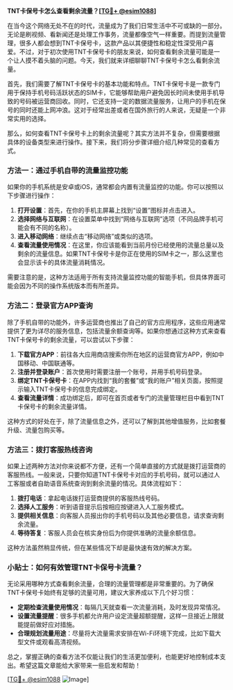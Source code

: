 **TNT卡保号卡怎么查看剩余流量？[[TG💪+ @esim1088](https://t.me/s/esim1088)]**

在当今这个网络无处不在的时代，流量成为了我们日常生活中不可或缺的一部分。无论是刷视频、看新闻还是处理工作事务，流量都像空气一样重要。而提到流量管理，很多人都会想到TNT卡保号卡，这款产品以其便捷性和稳定性深受用户喜爱。不过，对于初次使用TNT卡保号卡的朋友来说，如何查看剩余流量可能是一个让人摸不着头脑的问题。今天，我们就来详细聊聊TNT卡保号卡怎么看剩余流量。

首先，我们需要了解TNT卡保号卡的基本功能和特点。TNT卡保号卡是一款专门用于保持手机号码活跃状态的SIM卡，它能够帮助用户避免因长时间未使用手机导致的号码被运营商回收。同时，它还支持一定的数据流量服务，让用户的手机在保号的同时还能上网冲浪。这对于经常出差或者在国外旅行的人来说，无疑是一个非常实用的选择。

那么，如何查看TNT卡保号卡上的剩余流量呢？其实方法并不复杂，但需要根据具体的设备类型来进行操作。接下来，我们将分步骤详细介绍几种常见的查看方式。

### 方法一：通过手机自带的流量监控功能

如果你的手机系统是安卓或iOS，通常都会内置有流量监控的功能。你可以按照以下步骤进行操作：

1. **打开设置**：首先，在你的手机主屏幕上找到“设置”图标并点击进入。
2. **选择网络与互联网**：在设置菜单中找到“网络与互联网”选项（不同品牌手机可能会有不同的名称）。
3. **进入移动网络**：继续点击“移动网络”或类似的选项。
4. **查看流量使用情况**：在这里，你应该能看到当前月份已经使用的流量总量以及剩余的流量信息。如果TNT卡保号卡是你正在使用的SIM卡之一，那么这里也会显示该卡的具体流量消耗情况。

需要注意的是，这种方法适用于所有支持流量监控功能的智能手机，但具体界面可能会因为不同的操作系统版本而有所差异。

### 方法二：登录官方APP查询

除了手机自带的功能外，许多运营商也推出了自己的官方应用程序，这些应用通常提供了更为详尽的服务信息，包括流量余额查询等。如果你想通过这种方式来查看TNT卡保号卡的剩余流量，可以尝试以下步骤：

1. **下载官方APP**：前往各大应用商店搜索你所在地区的运营商官方APP，例如中国移动、中国联通等。
2. **注册并登录账户**：首次使用时需要注册一个账号，并用手机号码登录。
3. **绑定TNT卡保号卡**：在APP内找到“我的套餐”或“我的账户”相关页面，按照提示输入TNT卡保号卡的信息完成绑定。
4. **查看流量详情**：成功绑定后，即可在首页或者专门的流量管理栏目中看到TNT卡保号卡的剩余流量详情。

这种方式的好处在于，除了流量信息之外，还可以了解到其他增值服务，比如套餐升级、流量包购买等。

### 方法三：拨打客服热线咨询

如果上述两种方法对你来说都不方便，还有一个简单直接的方式就是拨打运营商的客服热线。一般来说，只要你知道TNT卡保号卡对应的手机号码，就可以通过人工客服或者自助语音系统查询到剩余流量的情况。具体流程如下：

1. **拨打电话**：拿起电话拨打运营商提供的客服热线号码。
2. **选择人工服务**：听到语音提示后按相应按键进入人工服务模式。
3. **提供相关信息**：向客服人员报出你的手机号码以及其他必要信息，请求查询剩余流量。
4. **等待答复**：客服人员会在核实身份后为你提供准确的流量余额信息。

这种方法虽然稍显传统，但在某些情况下却是最快速有效的解决方案。

### 小贴士：如何有效管理TNT卡保号卡流量？

无论采用哪种方式查看剩余流量，合理的流量管理都是非常重要的。为了确保TNT卡保号卡始终有足够的流量可用，建议大家养成以下几个好习惯：

- **定期检查流量使用情况**：每隔几天就查看一次流量消耗，及时发现异常情况。
- **设置流量提醒**：很多手机都允许用户设定流量超额提醒，这样一旦接近上限就能提前做好应对措施。
- **合理规划流量用途**：尽量将大流量需求安排在Wi-Fi环境下完成，比如下载大型文件或观看高清视频。

总之，掌握正确的查看方法不仅能让我们的生活更加便利，也能更好地控制成本支出。希望这篇文章能给大家带来一些启发和帮助！

[[TG💪+ @esim1088](https://t.me/s/esim1088) ![Image](https://i.postimg.cc/4NQfJmqS/Snipaste-2025-05-13-00-14-12.png)]
